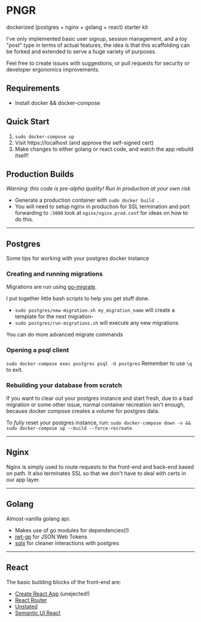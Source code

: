 # PNGR
dockerized (postgres + nginx + golang + react) starter kit

I've only implemented basic user signup, session management, and a toy "post" type in terms of actual features, the idea is that this scaffolding can be forked and extended to serve a huge variety of purposes.

Feel free to create issues with suggestions, or pull requests for security or developer ergonomics improvements.

## Requirements
- Install docker && docker-compose

## Quick Start
1) `sudo docker-compose up`
2) Visit https://localhost (and approve the self-signed cert)
3) Make changes to either golang or react code, and watch the app rebuild itself!

## Production Builds
*Warning: this code is pre-alpha quality! Run in production at your own risk*

- Generate a production container with `sudo docker build .` 
- You will need to setup nginx in production for SSL termination and port forwarding to `:5000` look at `nginx/nginx.prod.conf` for ideas on how to do this.

--- 

## Postgres
Some tips for working with your postgres docker instance

### Creating and running migrations
Migrations are run using [go-migrate](https://github.com/golang-migrate/migrate).

I put together little bash scripts to help you get stuff done.
- `sudo postgres/new-migration.sh my_migration_name` will create a template for the next migration-
- `sudo postgres/run-migrations.sh` will execute any new migrations 

You can do more advanced migrate commands 

### Opening a psql client
`sudo docker-compose exec postgres psql -U postgres`
Remember to use `\q` to exit.

### Rebuilding your database from scratch
If you want to clear out your postgres instance and start fresh, due to a bad migration or some other issue, normal container recreation isn't enough, because docker compose creates a volume for postgres data.

To *fully* reset your postgres instance, run:
`sudo docker-compose down -v && sudo docker-compose up --build --force-recreate`

--- 

## Nginx
Nginx is simply used to route requests to the front-end and back-end based on path.
It also terminates SSL so that we don't have to deal with certs in our app layer.

--- 

## Golang
Almost-vanilla golang api:
- Makes use of go modules for dependencies(!)
- [jwt-gp](github.com/dgrijalva/jwt-go) for JSON Web Tokens
- [sqlx](https://github.com/jmoiron/sqlx) for cleaner interactions with postgres

--- 

## React
The basic building blocks of the front-end are:
- [Create React App](https://github.com/facebookincubator/create-react-app) (unejected!)
- [React Router](https://github.com/ReactTraining/react-router)
- [Unstated](https://github.com/jamiebuilds/unstated)
- [Semantic UI React](https://react.semantic-ui.com/)

